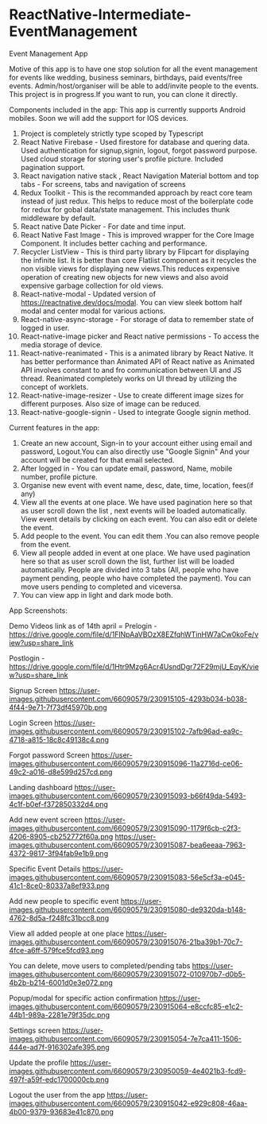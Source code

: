 # ReactNative-Intermediate-EventManagement
Event Management App

Motive of this app is to have one stop solution for all the event management for events like wedding, business seminars, birthdays, paid events/free events. Admin/host/organiser will be able to add/invite people to the events. This project is in progress.If you want to run, you can clone it directly. 

  Components included in the app: This app is currently supports Android mobiles. Soon we will add the support for IOS devices.

   1. Project is completely strictly type scoped by Typescript 
   2. React Native Firebase - Used firestore for database and quering data. Used authentication for signup,signin, logout, forgot password purpose. Used cloud storage for storing user's profile picture. Included pagination support.
   3. React navigation native stack , React Navigation Material bottom and top tabs - For screens, tabs and navigation of screens
   4. Redux Toolkit - This is the recommanded approach by react core team instead of just redux. This helps to reduce most of the boilerplate code for redux for gobal data/state management. This includes thunk middleware by default.
   5. React native Date Picker - For date and time input. 
   6. React Native Fast Image - This is improved wrapper for the Core Image Component. It includes better caching and performance.
   7. Recycler ListView - This is third party library by Flipcart for displaying the infinite list. It is better than core Flatlist component as it recycles the non visible views for displaying new views.This reduces expensive operation of creating new objects for new views and also avoid expensive garbage collection for old views.
   8. React-native-modal - Updated version of https://reactnative.dev/docs/modal. You can view sleek bottom half modal and center modal for various actions.
   9. React-native-async-storage - For storage of data to remember state of logged in user.
   10. React-native-image picker and React native permissions - To access the media storage of device.
   11. React-native-reanimated - This is a animated library by React Native. It has better performance than Animated API of React native as Animated API involves constant to and fro communication between UI and JS thread. Reanimated completely works on UI thread by utilizing the concept of worklets.
   12. React-native-image-resizer - Use to create different image sizes for different purposes. Also size of image can be reduced.
   13. React-native-google-signin - Used to integrate Google signin method.


  Current features in the app: 

   1. Create an new account, Sign-in to your account either using email and password, Logout.You can also directly use "Google Signin" And your account will be created for that email selected.
   2. After logged in - You can update email, password, Name, mobile number, profile picture. 
   3. Organise new event with event name, desc, date, time, location, fees(if any)
   4. View all the events at one place. We have used pagination here so that as user scroll down the list , next events will be loaded automatically. View event details by clicking on each event. You can also edit or delete the event.
   5. Add people to the event. You can edit them .You can also remove people from the event. 
   6. View all people added in event at one place. We have used pagination here so that as user scroll down the list, further list will be loaded automatically. People are divided into 3 tabs (All, people who have payment pending, people who have completed the payment). 
   You can move users pending to completed and viceversa.
   7. You can view app in light and dark mode both.


App Screenshots:

Demo Videos link as of 14th april = 
Prelogin - https://drive.google.com/file/d/1FlNpAaVBOzX8EZfqhWTinHW7aCw0koFe/view?usp=share_link

Postlogin - https://drive.google.com/file/d/1Htr9Mzg6Acr4UsndDgr72F29mjU_EqyK/view?usp=share_link


Signup Screen
https://user-images.githubusercontent.com/66090579/230915105-4293b034-b038-4f44-9e71-7f73df45970b.png

Login Screen
https://user-images.githubusercontent.com/66090579/230915102-7afb96ad-ea9c-4718-a815-18c8c49138c4.png

Forgot password Screen 
https://user-images.githubusercontent.com/66090579/230915096-11a2716d-ce06-49c2-a016-d8e599d257cd.png

Landing dashboard 
https://user-images.githubusercontent.com/66090579/230915093-b66f49da-5493-4c1f-b0ef-f372850332d4.png

Add new event screen 
https://user-images.githubusercontent.com/66090579/230915090-1179f6cb-c2f3-4206-8905-cb252772f60a.png
https://user-images.githubusercontent.com/66090579/230915087-bea6eeaa-7963-4372-9817-3f94fab9e1b9.png

Specific Event Details 
https://user-images.githubusercontent.com/66090579/230915083-56e5cf3a-e045-41c1-8ce0-80337a8ef933.png

Add new people to specific event
https://user-images.githubusercontent.com/66090579/230915080-de9320da-b148-4762-8d5a-f248fc31bcc8.png

View all added people at one place 
https://user-images.githubusercontent.com/66090579/230915076-21ba39b1-70c7-4fce-a6ff-579fce5fcd93.png

You can delete, move users to completed/pending tabs
https://user-images.githubusercontent.com/66090579/230915072-010970b7-d0b5-4b2b-b214-6001d0e3e072.png

Popup/modal for specific action confirmation
https://user-images.githubusercontent.com/66090579/230915064-e8ccfc85-e1c2-44b1-989a-2281e79f35dc.png

Settings screen
https://user-images.githubusercontent.com/66090579/230915054-7e7ca411-1506-444e-ad7f-916302afe395.png

Update the profile
https://user-images.githubusercontent.com/66090579/230950059-4e4021b3-fcd9-497f-a59f-edc1700000cb.png

Logout the user from the app
https://user-images.githubusercontent.com/66090579/230915042-e929c808-46aa-4b00-9379-93683e41c870.png



